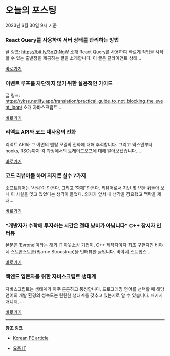 # 오늘의 포스팅 
2023년 6월 30일 9시 기준 

###  React Query를 사용하여 서버 상태를 관리하는 방법 

 글 링크: https://bit.ly/3qZhNgW 소개 React Query를 사용하여 빠르게 작업을 시작할 수 있는 출발점을 제공하는 글을 소개합니다. 이 글은 클라이언트 상태... 

 [바로가기](undefined) 

###  이벤트 루프를 차단하지 않기 위한 실용적인 가이드 

 글 링크: https://ykss.netlify.app/translation/practical_guide_to_not_blocking_the_event_loop/ 소개 자바스크립트... 

 [바로가기](undefined) 

###  리액트 API와 코드 재사용의 진화 

 리액트 API와 그 이면의 멘탈 모델의 진화에 대해 추적합니다. 그리고 믹스인부터 hooks, RSCs까지 각 과정에서의 트레이드오프에 대해 알아보겠습니다.... 

 [바로가기](undefined) 

### 코드 리뷰어를 하며 저지른 실수 7가지 

 소프트웨어는 ‘사람’이 만든다. 그리고 ‘함께’ 만든다. 리뷰어로서 지난 몇 년을 뒤돌아 보니 이 사실을 잊고 있었다는 생각이 들었다. 의지가 앞서 내 생각을 강요했고 맥락을 제대... 

 [바로가기](https://yozm.wishket.com/magazine/detail/2095/) 

### “개발자가 수학에 투자하는 시간은 절대 낭비가 아닙니다” C++ 창시자 인터뷰 

 본문은 ‘Evrone’이라는 해외 IT 아웃소싱 기업이, C++ 제작자이자 최초 구현자인 비야네 스트롭스트룹(Bjarne Stroustrup)을 인터뷰한 글입니다. 비야네 스트롭스... 

 [바로가기](https://yozm.wishket.com/magazine/detail/2093/) 

### 백엔드 입문자를 위한 자바스크립트 생태계 

 자바스크립트는 생태계가 아주 튼튼하고 풍성합니다. 프로그래밍 언어를 선택할 때 해당 언어의 개발 환경의 성숙도는 탄탄한 생태계를 갖추고 있는지로 알 수 있습니다. 패키지 매니저, ... 

 [바로가기](https://yozm.wishket.com/magazine/detail/2088/) 

---

**참조 링크**

- [Korean FE article](https://kofearticle.substack.com) 

- [요즘 IT](https://yozm.wishket.com/magazine) 

